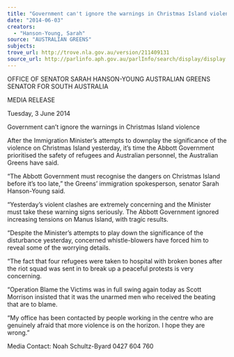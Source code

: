 ```yaml
---
title: "Government can't ignore the warnings in Christmas Island violence"
date: "2014-06-03"
creators:
  - "Hanson-Young, Sarah"
source: "AUSTRALIAN GREENS"
subjects:
trove_url: http://trove.nla.gov.au/version/211409131
source_url: http://parlinfo.aph.gov.au/parlInfo/search/display/display.w3p;query=Id%3A%22media/pressrel/3204997%22
---
```


 OFFICE OF SENATOR SARAH HANSON-YOUNG  AUSTRALIAN GREENS SENATOR FOR SOUTH AUSTRALIA   

 MEDIA RELEASE    

 Tuesday, 3 June 2014    

 Government can’t ignore the warnings in  Christmas Island violence    

 After the Immigration Minister’s attempts to downplay the significance of the violence on  Christmas Island yesterday, it’s time the Abbott Government prioritised the safety of refugees  and Australian personnel, the Australian Greens have said.    

 “The Abbott Government must recognise the dangers on Christmas Island before it’s too late,”  the Greens’ immigration spokesperson, senator Sarah Hanson-Young said.    

 “Yesterday’s violent clashes are extremely concerning and the Minister must take these warning  signs seriously. The Abbott Government ignored increasing tensions on Manus Island, with  tragic results.    

 “Despite the Minister’s attempts to play down the significance of the disturbance yesterday,  concerned whistle-blowers have forced him to reveal some of the worrying details.    

 “The fact that four refugees were taken to hospital with broken bones after the riot squad was  sent in to break up a peaceful protests is very concerning.    

 “Operation Blame the Victims was in full swing again today as Scott Morrison insisted that it was  the unarmed men who received the beating that are to blame.    

 “My office has been contacted by people working in the centre who are genuinely afraid that  more violence is on the horizon. I hope they are wrong.”    

 

 Media Contact: Noah Schultz-Byard 0427 604 760   

 

 

